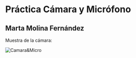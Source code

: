 # Práctica Cámara y Micrófono
## Marta Molina Fernández

Muestra de la cámara:

![Camara&Micro](./Cam&Mic.gif)

